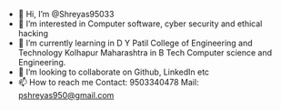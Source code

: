 - 👋 Hi, I’m @Shreyas95033
- 👀 I’m interested in Computer software, cyber security and ethical hacking
- 🌱 I’m currently learning in D Y Patil College of Engineering and Technology Kolhapur Maharashtra in B Tech Computer science and Engineering.
- 💞️ I’m looking to collaborate on Github, LinkedIn etc
- 📫 How to reach me Contact: 9503340478
                     Mail: pshreyas950@gmail.com 

<!---
Shreyas95033/Shreyas95033 is a ✨ special ✨ repository because its `README.md` (this file) appears on your GitHub profile.
You can click the Preview link to take a look at your changes.
--->
